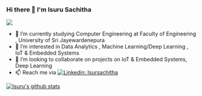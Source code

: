 ### Hi there 👋  I'm  Isuru Sachitha
![](https://media.giphy.com/media/eJjxj10CvW22SyyeZJ/source.gif)



- 🌱 I’m currently studying Computer Engineering  at Faculty of Engineering , University of Sri Jayewardenepura
- 🔭 I’m interested in Data Analytics , Machine Learning/Deep Learning , IoT & Embedded Systems 
- 👯 I’m looking to collaborate on  projects on IoT & Embedded Systems, Deep Learning 
- 📫 Reach me via  [![Linkedin: Isursachitha](https://img.shields.io/badge/-isursachitha-blue?style=flat-square&logo=Linkedin&logoColor=white&link=https://www.linkedin.com/in/isursachitha/)](https://www.linkedin.com/in/isursachitha/)
                     
 [![Isuru's github stats](https://github-readme-stats.vercel.app/api?username=isurusachitha)](https://github.com/anuraghazra/github-readme-stats)

<!--
**Isurusachitha/isurusachitha** is a ✨ _special_ ✨ repository because its `README.md` (this file) appears on your GitHub profile.

Here are some ideas to get you started:

- 🔭 I’m currently working on ...
- 🌱 I’m currently learning ...
- 👯 I’m looking to collaborate on ...
- 🤔 I’m looking for help with ...
- 💬 Ask me about ...
- 📫 How to reach me: ...
- 😄 Pronouns: ...
- ⚡ Fun fact: ...
-->
